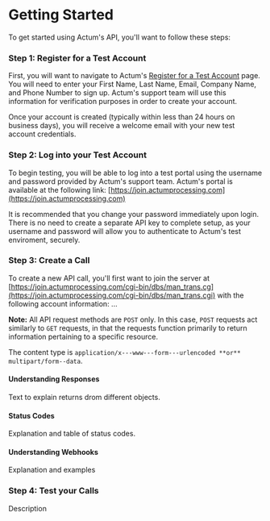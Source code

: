 # Getting Started
 
To get started using Actum's API, you'll want to follow these steps:
 
### Step 1: Register for a Test Account
 
First, you will want to navigate to Actum's [Register for a Test Account](https://www.actumprocessing.com/register-test-account/) page. You will need to enter your First Name, Last Name, Email, Company Name, and Phone Number to sign up. Actum's support team will use this information for verification purposes in order to create your account.

Once your account is created (typically within less than 24 hours on business days), you will receive a welcome email with your new test account credentials. 

### Step 2: Log into your Test Account

To begin testing, you will be able to log into a test portal using the username and password provided by Actum's support team. Actum's portal is available at the following link: [https://join.actumprocessing.com](https://join.actumprocessing.com)

It is recommended that you change your password immediately upon login. There is no need to create a separate API key to complete setup, as your username and password will allow you to authenticate to Actum's test enviroment, securely.

### Step 3: Create a Call

To create a new API call, you'll first want to join the server at [https://join.actumprocessing.com/cgi-bin/dbs/man_trans.cg](https://join.actumprocessing.com/cgi-bin/dbs/man_trans.cgi) with the following account information: ...

**Note:** All API request methods are `POST` only. In this case, `POST` requests act similarly to `GET` requests, in that the requests function primarily to return information pertaining to a specific resource. 

The content type is `application/x---www---form---urlencoded **or** multipart/form--data`.

#### Understanding Responses

Text to explain returns drom different objects.

#### Status Codes

Explanation and table of status codes.

#### Understanding Webhooks

Explanation and examples

### Step 4: Test your Calls

Description
